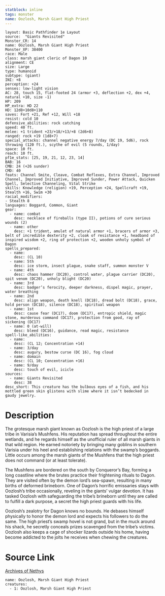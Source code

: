 ```yaml
---
statblock: inline
tags: monster
name: Oozlosh, Marsh Giant High Priest
---
```

```statblock
layout: Basic Pathfinder 1e Layout
source:  "Giants Revisited"
Monster_CR: 14
name: Oozlosh, Marsh Giant High Priest
Monster_XP: 38400
race: Male
class: marsh giant cleric of Dagon 10
alignment: CE
size: Large
type: humanoid
subtype: (giant)
INI: +8
perception: +24
senses: low-light vision
AC: 28, touch 15, flat-footed 24 (armor +3, deflection +2, dex +4, natural +10, size -1)
HP: 209
HP_extra: HD 22
HD: 12d8+10d8+110
saves: Fort +21, Ref +12, Will +18
resist: cold 10
defensive_abilities: rock catching
speed: 40 ft.
melee: +1 trident +23/+18/+13/+8 (2d6+8)
ranged: rock +19 (1d8+7)
special_attacks: channel negative energy 7/day (DC 19, 5d6), rock throwing (120 ft.), scythe of evil (5 rounds, 1/day)
space: 10 ft.
reach: 10 ft.
pf1e_stats: [25, 19, 21, 12, 23, 14]
BAB: 16
CMB: 24 (+26 sunder)
CMD: 40
feats: Channel Smite, Cleave, Combat Reflexes, Extra Channel, Improved Channel, Improved Initiative, Improved Sunder, Power Attack, Quicken Spell, Selective Channeling, Vital Strike
skills: Knowledge (religion) +19, Perception +24, Spellcraft +19, Stealth +16, Swim +30
racial_modifiers:
- Stealth 8
languages: Boggard, Common, Giant
gear:
  - name: combat
    desc: necklace of fireballs (type II), potions of cure serious wounds (2)
  - name: other
    desc: +1 trident, amulet of natural armor +1, bracers of armor +3, belt of incredible dexterity +2, cloak of resistance +1, headband of inspired wisdom +2, ring of protection +2, wooden unholy symbol of Dagon
spells_prepared:
  - name:
    desc: (CL 10)
  - name: 5th
    desc: ice storm, insect plague, snake staff, summon monster V
  - name: 4th
    desc: chaos hammer (DC20), control water, plague carrier (DC20), spit venom (DC20), unholy blight (DC20)
  - name: 3rd
    desc: badger’s ferocity, deeper darkness, dispel magic, prayer, water breathing
  - name: 2nd
    desc: align weapon, death knell (DC18), dread bolt (DC18), grace, hold person (DC18), silence (DC18), spiritual weapon
  - name: 1st
    desc: cause fear (DC17), doom (DC17), entropic shield, magic stone, murderous command (DC17), protection from good, ray of sickening (DC17)
  - name: 0 (at-will)
    desc: bleed (DC16), guidance, read magic, resistance
spell-like_abilities:
  - name:
    desc: (CL 12; Concentration +14)
  - name: 3/day
    desc: augury, bestow curse (DC 16), fog cloud
  - name: domain
    desc: (CL 10; Concentration +16)
  - name: 9/day
    desc: touch of evil, icicle
sources:
  - name: Giants Revisited
    desc: 38
desc_short: This creature has the bulbous eyes of a fish, and his mottled green skin glistens with slime where it isn’t bedecked in gaudy jewelry.
```
# Description
The grotesque marsh giant known as Oozlosh is the high priest of a large tribe in Varisia’s Mushfens. His reputation has spread throughout the entire wetlands, and he regards himself as the unofficial ruler of all marsh giants in that wild region. He earned notoriety by bringing many goblins in southern Varisia under his heel and establishing relations with the swamp’s boggards. Little occurs among the marsh giants of the Mushfens that the high priest does not command (or at least tolerate).

The Mushfens are bordered on the south by Conqueror’s Bay, forming a long coastline where the brutes practice their frightening rituals to Dagon. They are visited often by the demon lord’s sea-spawn, resulting in many births of deformed brineborn. One of Dagon’s horrific emissaries stays with Oozlosh’s tribe occasionally, reveling in the giants’ vulgar devotion. It has tasked Oozlosh with safeguarding the tribe’s brineborn until they are called to fulfill a dark purpose, a secret the high priest guards with his life.

Oozlosh’s zealotry for Dagon knows no bounds. He debases himself physically to honor the demon lord and expects his followers to do the same. The high priest’s swamp hovel is not grand, but in the muck around his shack, he secretly conceals prizes scavenged from the tribe’s victims. Oozlosh also keeps a cage of shocker lizards outside his home, having become addicted to the jolts he receives when chewing the creatures.
# Source Link
[Archives of Nethys](https://aonprd.com/MonsterDisplay.aspx?ItemName=Oozlosh%2C%20Marsh%20Giant%20High%20Priest)
```encounter-table
name: Oozlosh, Marsh Giant High Priest
creatures:
  - 1: Oozlosh, Marsh Giant High Priest
```
